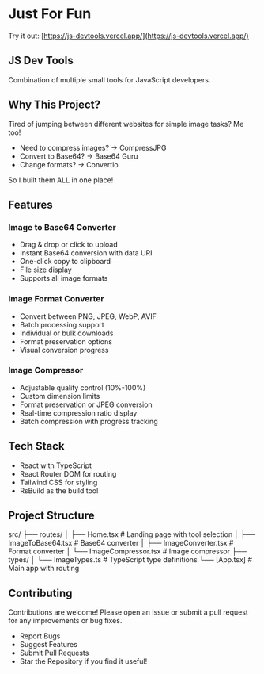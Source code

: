 # Just For Fun

Try it out: [https://js-devtools.vercel.app/](https://js-devtools.vercel.app/)

## JS Dev Tools

Combination of multiple small tools for JavaScript developers.

## Why This Project?

Tired of jumping between different websites for simple image tasks? Me too! 
- Need to compress images? → CompressJPG
- Convert to Base64? → Base64 Guru  
- Change formats? → Convertio

So I built them ALL in one place!

## Features

### Image to Base64 Converter
- Drag & drop or click to upload
- Instant Base64 conversion with data URI
- One-click copy to clipboard
- File size display
- Supports all image formats

### Image Format Converter  
- Convert between PNG, JPEG, WebP, AVIF
- Batch processing support
- Individual or bulk downloads
- Format preservation options
- Visual conversion progress

### Image Compressor
- Adjustable quality control (10%-100%)
- Custom dimension limits
- Format preservation or JPEG conversion
- Real-time compression ratio display
- Batch compression with progress tracking

## Tech Stack
- React with TypeScript
- React Router DOM for routing
- Tailwind CSS for styling
- RsBuild as the build tool


## Project Structure
src/
├── routes/
│   ├── Home.tsx              # Landing page with tool selection
│   ├── ImageToBase64.tsx     # Base64 converter
│   ├── ImageConverter.tsx    # Format converter
│   └── ImageCompressor.tsx   # Image compressor
├── types/
│   └── ImageTypes.ts         # TypeScript type definitions
└── [App.tsx]                 # Main app with routing


## Contributing
Contributions are welcome! Please open an issue or submit a pull request for any improvements or bug fixes.
- Report Bugs
- Suggest Features
- Submit Pull Requests
- Star the Repository if you find it useful!